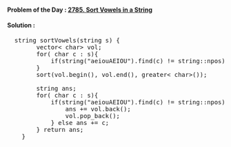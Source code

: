 #### Problem of the Day : [2785. Sort Vowels in a String](https://leetcode.com/problems/sort-vowels-in-a-string/)

#### Solution :
<pre>
  string sortVowels(string s) {
        vector< char> vol;
        for( char c : s){
            if(string("aeiouAEIOU").find(c) != string::npos) vol.push_back(c);
        }
        sort(vol.begin(), vol.end(), greater< char>());

        string ans;
        for( char c : s){
            if(string("aeiouAEIOU").find(c) != string::npos){
                ans += vol.back();
                vol.pop_back();
            } else ans += c;
        } return ans;
    }
</pre>
